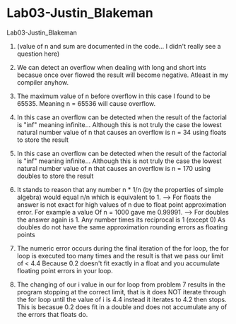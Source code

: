 # Lab03-Justin_Blakeman
Lab03-Justin_Blakeman

1. (value of n and sum are documented in the code... I  didn't really see a question here)

2. We can detect an overflow when dealing with long and short ints becasue once over flowed the result will become negative. Atleast in my compiler anyhow.

3. The maximum value of n before overflow in this case I found to be 65535. Meaning n = 65536 will cause overflow.

4. In this case an overflow can be detected when the result of the factorial is "inf" meaning infinite... Although this is not truly the case
	the lowest natural number value of n that causes an overflow is n = 34 using floats to store the result

5. In this case an overflow can be detected when the result of the factorial is "inf" meaning infinite... Although this is not truly the case
	the lowest natural number value of n that causes an overflow is n = 170 using doubles to store the result

6. It stands to reason that any number n * 1/n   (by the properties of simple algebra) would equal n/n which is equivalent to 1.
	--> For floats the answer is not exact for high values of n due to float point approximation error. For example a value
		Of n = 1000 gave me 0.99991.
	--> For doubles the answer again is 1. Any number times its reciprocal is 1 (except 0) As doubles do not have the same 				approximation rounding errors as floating points

7. The numeric error occurs during the final iteration of the for loop, the for loop is executed too many times and the result is that we pass our limit of < 4.4
	Because 0.2 doesn't fit exactly in a float and you accumulate floating point errors in your loop.

8. The changing of our i value in our for loop from problem 7 results in the program stopping at the correct limit, that is it does NOT iterate through the for loop until the value of i is 4.4
	instead it iterates to 4.2 then stops. This is becasue 0.2 does fit in a double and does not accumulate any of the errors that floats do.
